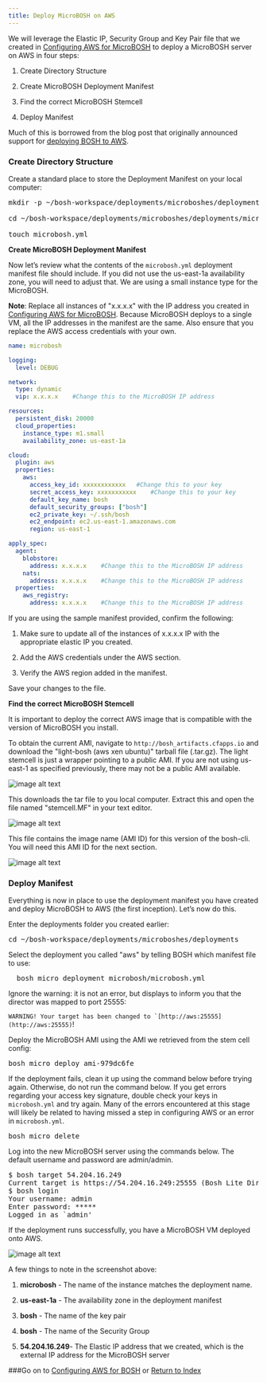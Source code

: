 ```yaml
---
title: Deploy MicroBOSH on AWS
---
```


We will leverage the Elastic IP, Security Group and Key Pair file that we created in [Configuring AWS for MicroBOSH](./configure_aws_micro_bosh.html) to deploy a MicroBOSH server on AWS in four steps:

1. Create Directory Structure

2. Create MicroBOSH Deployment Manifest

3. Find the correct MicroBOSH Stemcell

4. Deploy Manifest

Much of this is borrowed from the blog post that originally announced support for [deploying BOSH to AWS](http://blog.cloudfoundry.com/2012/09/06/deploying-to-aws-using-cloud-foundry-bosh/).

### Create Directory Structure

Create a standard place to store the Deployment Manifest on your local computer:

<pre class="terminal">
mkdir -p ~/bosh-workspace/deployments/microboshes/deployments/microbosh

cd ~/bosh-workspace/deployments/microboshes/deployments/microbosh

touch microbosh.yml
</pre>

**Create MicroBOSH Deployment Manifest**

Now let’s review what the contents of the `microbosh.yml` deployment
manifest file should include. If you did not use the us-east-1a
availability zone, you will need to adjust that. We are using a small instance type for the MicroBOSH.

**Note**: Replace all instances of "x.x.x.x" with
the IP address you created in [Configuring AWS for MicroBOSH](./configure_aws_micro_bosh.html). Because MicroBOSH deploys to a single VM,
all the IP addresses in the manifest are the same. Also ensure that you replace
the AWS access credentials with your own.

~~~yaml
name: microbosh

logging:
  level: DEBUG

network:
  type: dynamic
  vip: x.x.x.x    #Change this to the MicroBOSH IP address

resources:
  persistent_disk: 20000
  cloud_properties:
    instance_type: m1.small
    availability_zone: us-east-1a

cloud:
  plugin: aws
  properties:
    aws:
      access_key_id: xxxxxxxxxxxx	#Change this to your key
      secret_access_key: xxxxxxxxxxx	#Change this to your key
      default_key_name: bosh
      default_security_groups: ["bosh"]
      ec2_private_key: ~/.ssh/bosh
      ec2_endpoint: ec2.us-east-1.amazonaws.com
      region: us-east-1

apply_spec:
  agent:
    blobstore:
      address: x.x.x.x    #Change this to the MicroBOSH IP address
    nats:
      address: x.x.x.x    #Change this to the MicroBOSH IP address
  properties:
    aws_registry:
      address: x.x.x.x    #Change this to the MicroBOSH IP address
~~~

If you are using the sample manifest provided, confirm the following:

1. Make sure to update all of the instances of x.x.x.x IP with the appropriate elastic IP you created.

2. Add the AWS credentials under the AWS section.

3. Verify the AWS region added in the manifest.

Save your changes to the file.

**Find the correct MicroBOSH Stemcell**

It is important to deploy the correct AWS image that is compatible
with the version of MicroBOSH you install.

To obtain the current AMI, navigate to `http://bosh_artifacts.cfapps.io` and download the "light-bosh (aws xen ubuntu)" tarball file
(.tar.gz). The light stemcell is just a wrapper pointing to a public
AMI. If you are not using us-east-1 as specified previously, there
may not be a public AMI available.

![image alt text](ec2/image_14.png)

This downloads the tar file to you local computer. Extract this
and open the file named "stemcell.MF" in your text editor.

![image alt text](ec2/image_15.png)

This file contains the image name (AMI ID) for this version of the
bosh-cli. You will need this AMI ID for the next section.

![image alt text](ec2/image_16.png)

### Deploy Manifest

Everything is now in place to use the deployment manifest you have
created and deploy MicroBOSH to AWS (the first inception). Let’s now
do this.

Enter the deployments folder you created earlier:

<pre class="terminal">
cd ~/bosh-workspace/deployments/microboshes/deployments
</pre>

Select the deployment you called "aws" by telling BOSH which manifest file to use:

<pre class="terminal">
  bosh micro deployment microbosh/microbosh.yml
</pre>

Ignore the warning: it is not an error, but displays to inform you that the director was mapped to port 25555:

  ``WARNING! Your target has been changed to `[http://aws:25555](http://aws:25555)``!

Deploy the MicroBOSH AMI using the AMI we retrieved from the stem cell config:

<pre class="terminal">
bosh micro deploy ami-979dc6fe
</pre>

If the deployment fails, clean it up using the command below before
trying again. Otherwise, do not run the command below. If you get errors regarding your access key signature, double check your keys in
`microbosh.yml` and try again. Many of the errors encountered at this
stage will likely be related to having missed a step in configuring AWS or an error in `microbosh.yml`.

<pre class="terminal">
bosh micro delete
</pre>

Log into the new MicroBOSH server using the commands below. The default username and password are admin/admin.

<pre class="terminal">
$ bosh target 54.204.16.249
Current target is https://54.204.16.249:25555 (Bosh Lite Director)
$ bosh login
Your username: admin
Enter password: *****
Logged in as `admin'
</pre>

If the deployment runs successfully, you have a MicroBOSH VM deployed onto AWS.

![image alt text](ec2/image_17.png)

A few things to note in the screenshot above:

1. **microbosh** - The name of the instance matches the deployment name.

2. **us-east-1a** - The availability zone in the deployment manifest

3. **bosh** - The name of the key pair

4. **bosh** - The name of the Security Group

5. **54.204.16.249**- The Elastic IP address that we created, which
is the external IP address for the MicroBOSH server

###Go on to [Configuring AWS for BOSH](./configure_aws_bosh.html) or [Return to Index](./index.html)